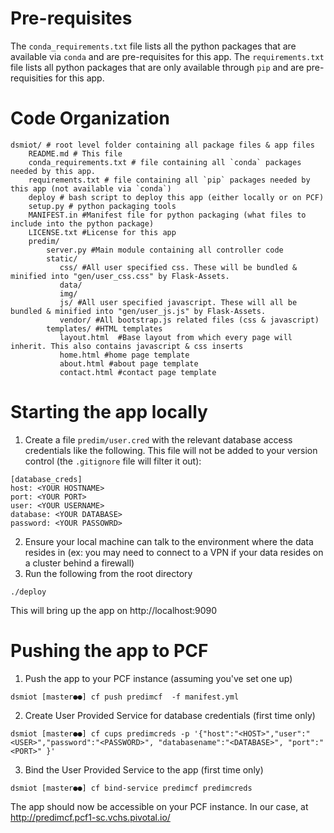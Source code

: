 Pre-requisites
==============
The `conda_requirements.txt` file lists all the python packages that are available via `conda` and are pre-requisites for this app.
The `requirements.txt` file lists all python packages that are only available through `pip` and are pre-requisities for this app.

Code Organization
==================
```
dsmiot/ # root level folder containing all package files & app files
    README.md # This file
    conda_requirements.txt # file containing all `conda` packages needed by this app.
    requirements.txt # file containing all `pip` packages needed by this app (not available via `conda`)
    deploy # bash script to deploy this app (either locally or on PCF)
    setup.py # python packaging tools
    MANIFEST.in #Manifest file for python packaging (what files to include into the python package)
    LICENSE.txt #License for this app    
    predim/
        server.py #Main module containing all controller code
        static/
           css/ #All user specified css. These will be bundled & minified into "gen/user_css.css" by Flask-Assets.    
           data/   
           img/    
           js/ #All user specified javascript. These will all be bundled & minified into "gen/user_js.js" by Flask-Assets.    
           vendor/ #All bootstrap.js related files (css & javascript)
        templates/ #HTML templates
           layout.html  #Base layout from which every page will inherit. This also contains javascript & css inserts
           home.html #home page template
           about.html #about page template
           contact.html #contact page template
```

Starting the app locally
========================

1. Create a file ```predim/user.cred``` with the relevant database access credentials like the following. This file will not be added to your version control (the `.gitignore` file will filter it out):
```
[database_creds]
host: <YOUR HOSTNAME>
port: <YOUR PORT>
user: <YOUR USERNAME>
database: <YOUR DATABASE>
password: <YOUR PASSOWRD>
```
2. Ensure your local machine can talk to the environment where the data resides in (ex: you may need to connect to a VPN if your data resides on a cluster behind a firewall)
3. Run the following from the root directory
```
./deploy
```
This will bring up the app on http://localhost:9090

Pushing the app to PCF
======================

1. Push the app to your PCF instance (assuming you've set one up)
```
dsmiot [master●●] cf push predimcf  -f manifest.yml    
```
2. Create User Provided Service for database credentials (first time only)
```
dsmiot [master●●] cf cups predimcreds -p '{"host":"<HOST>","user":"<USER>","password":"<PASSWORD>", "databasename":"<DATABASE>", "port":"<PORT>" }'
```
3. Bind the User Provided Service to the app (first time only)
```
dsmiot [master●●] cf bind-service predimcf predimcreds
```
The app should now be accessible on your PCF instance. In our case, at http://predimcf.pcf1-sc.vchs.pivotal.io/
